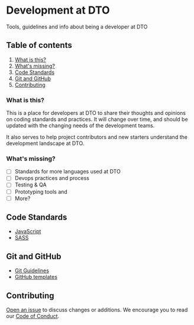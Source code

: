 # Development at DTO

Tools, guidelines and info about being a developer at DTO

## Table of contents

1. [What is this?](#what-is-this)
1. [What's missing?](#what-missing)
1. [Code Standards](#code-standards)
1. [Git and GitHub](#git-and-gitHub)
1. [Contributing](#contributing)

### What is this?

This is a place for developers at DTO to share their thoughts and opinions on coding standards and practices. It will change over time, and should be updated with the changing needs of the development teams.

It also serves to help project contributors and new starters understand the development landscape at DTO.

### What's missing?

- [ ] Standards for more languages used at DTO
- [ ] Devops practices and process
- [ ] Testing & QA
- [ ] Prototyping tools and
- [ ] More?

## Code Standards

* [JavaScript](http://jscode.org/929a08)
* [SASS](linters/.sass-lint.yml)

## Git and GitHub

* [Git Guidelines](github/git.md)
* [GitHub templates](github/)

## Contributing

[Open an issue](https://github.com/AusDTO/development-at-dto/issues/new) to discuss changes or additions. We encourage you to read our [Code of Conduct](CODE_OF_CONDUCT.md).
